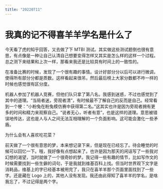 ```yaml
---
title: "20220711"
---
```

我真的记不得喜羊羊学名是什么了
===

今天看了虎的知乎回答，又去做了下 MTBI 测试。其实做这些测试题倒也很有意思，有点像是一种让自己认清自己想要变得怎样又其实是怎么样的这样一个过程。总之测下来结果和上次一样，那看来我还是比较具有时间上的一致性的。

在准备比赛的时候，发现了一个很有趣的事情。设计好部分分以后可以进行微调，使得所有部分分都是质数。这样看起来很吊，然后最后榜上大家分数都不咋一样的时候也感觉很有区分度。

机器人参加了机器人竞赛，但他们队只拿了第八名。我感到迷惑，不过也感觉到了其中的道理。“当局者迷，旁观者清”，有时候最不了解自己的反而是自己。经常看到一个梗：“小粉兔在粉兔模仿赛中获得第二名。”这其实也许是因为旁观者拥有更多的时间和精力来观察自己。“说者无心，听者有意”，也是这样的道理。意思被错误地传达，这也是人与人之间无法互相理解的一个负面影响。这可能会激化一些矛盾。

为什么会有人喜欢吃花菜？

前天做了一个很有意思的梦，本来想记录下来，但是现在已经忘了。待会睡觉的时候可以回忆一下。哦，我好像有点想起来了。也许是因为那天的闲话写了一些我对幻想的渴望，当时就做了一个很奇妙的梦。我记得一些有趣的情节，比如写作文的时候需要找到一些生僻的词句，于是我就到维基百科上找。但当时世界观下文字是消耗品，维基上的字已经基本被用完了，我只在喜羊羊那个页面里面找到了一些字。还是藏在 Logo 上的，其他人没有发现。我还由此得知了喜羊羊的学名，是啥我忘了，不过记得是两个字。


